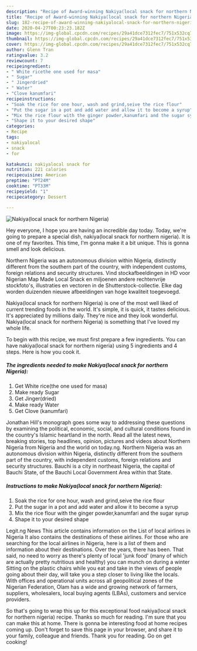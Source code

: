 ```yaml
---
description: "Recipe of Award-winning Nakiya(local snack for northern Nigeria)"
title: "Recipe of Award-winning Nakiya(local snack for northern Nigeria)"
slug: 182-recipe-of-award-winning-nakiyalocal-snack-for-northern-nigeria
date: 2020-04-27T00:23:23.182Z
image: https://img-global.cpcdn.com/recipes/29a41dce7312fec7/751x532cq70/nakiyalocal-snack-for-northern-nigeria-recipe-main-photo.jpg
thumbnail: https://img-global.cpcdn.com/recipes/29a41dce7312fec7/751x532cq70/nakiyalocal-snack-for-northern-nigeria-recipe-main-photo.jpg
cover: https://img-global.cpcdn.com/recipes/29a41dce7312fec7/751x532cq70/nakiyalocal-snack-for-northern-nigeria-recipe-main-photo.jpg
author: Glenn Tran
ratingvalue: 3.2
reviewcount: 7
recipeingredient:
- " White ricethe one used for masa"
- " Sugar"
- " Jingerdried"
- " Water"
- "Clove kanumfari"
recipeinstructions:
- "Soak the rice for one hour, wash and grind,seive the rice flour"
- "Put the sugar in a pot and add water and allow it to become a syrup"
- "Mix the rice flour with the ginger powder,kanumfari and the sugar syrup"
- "Shape it to your desired shape"
categories:
- Recipe
tags:
- nakiyalocal
- snack
- for

katakunci: nakiyalocal snack for 
nutrition: 221 calories
recipecuisine: American
preptime: "PT24M"
cooktime: "PT33M"
recipeyield: "1"
recipecategory: Dessert

---
```



![Nakiya(local snack for northern Nigeria)](https://img-global.cpcdn.com/recipes/29a41dce7312fec7/751x532cq70/nakiyalocal-snack-for-northern-nigeria-recipe-main-photo.jpg)

Hey everyone, I hope you are having an incredible day today. Today, we're going to prepare a special dish, nakiya(local snack for northern nigeria). It is one of my favorites. This time, I'm gonna make it a bit unique. This is gonna smell and look delicious.

Northern Nigeria was an autonomous division within Nigeria, distinctly different from the southern part of the country, with independent customs, foreign relations and security structures. Vind stockafbeeldingen in HD voor Nigerian Map Made Local Snack en miljoenen andere rechtenvrije stockfoto&#39;s, illustraties en vectoren in de Shutterstock-collectie. Elke dag worden duizenden nieuwe afbeeldingen van hoge kwaliteit toegevoegd.

Nakiya(local snack for northern Nigeria) is one of the most well liked of current trending foods in the world. It's simple, it is quick, it tastes delicious. It's appreciated by millions daily. They're nice and they look wonderful. Nakiya(local snack for northern Nigeria) is something that I've loved my whole life.


To begin with this recipe, we must first prepare a few ingredients. You can have nakiya(local snack for northern nigeria) using 5 ingredients and 4 steps. Here is how you cook it.

<!--inarticleads1-->

##### The ingredients needed to make Nakiya(local snack for northern Nigeria):

1. Get  White rice(the one used for masa)
1. Make ready  Sugar
1. Get  Jinger(dried)
1. Make ready  Water
1. Get Clove (kanumfari)


Jonathan Hill&#39;s monograph goes some way to addressing these questions by examining the political, economic, social, and cultural conditions found in the country&#39;s Islamic heartland in the north. Read all the latest news, breaking stories, top headlines, opinion, pictures and videos about Northern Nigeria from Nigeria and the world on today.ng. Northern Nigeria was an autonomous division within Nigeria, distinctly different from the southern part of the country, with independent customs, foreign relations and security structures. Bauchi is a city in northeast Nigeria, the capital of Bauchi State, of the Bauchi Local Government Area within that State. 

<!--inarticleads2-->

##### Instructions to make Nakiya(local snack for northern Nigeria):

1. Soak the rice for one hour, wash and grind,seive the rice flour
1. Put the sugar in a pot and add water and allow it to become a syrup
1. Mix the rice flour with the ginger powder,kanumfari and the sugar syrup
1. Shape it to your desired shape


Legit.ng News This article contains information on the List of local airlines in Nigeria It also contains the destinations of these airlines. For those who are searching for the local airlines in Nigeria, here is a list of them and information about their destinations. Over the years, there has been. That said, no need to worry as there&#39;s plenty of local &#39;junk food&#39; (many of which are actually pretty nutritious and healthy) you can munch on during a winter Sitting on the plastic chairs while you eat and take in the views of people going about their day, will take you a step closer to living like the locals. With offices and operational units across all geopolitical zones of the Nigerian Federation, Olam has a wide and growing network of farmers, suppliers, wholesalers, local buying agents (LBAs), customers and service providers. 

So that's going to wrap this up for this exceptional food nakiya(local snack for northern nigeria) recipe. Thanks so much for reading. I'm sure that you can make this at home. There is gonna be interesting food at home recipes coming up. Don't forget to save this page in your browser, and share it to your family, colleague and friends. Thank you for reading. Go on get cooking!
